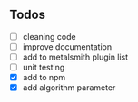 ## Todos
- [ ] cleaning code
- [ ] improve documentation
- [ ] add to metalsmith plugin list
- [ ] unit testing
- [x] add to npm
- [x] add algorithm parameter
